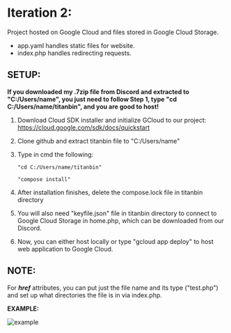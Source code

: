 # Iteration 2:

Project hosted on Google Cloud and files stored in Google Cloud Storage.

- app.yaml handles static files for website.
- index.php handles redirecting requests.

## **SETUP:**

**If you downloaded my .7zip file from Discord and extracted to "C:/Users/name", you just need to follow Step 1, type "cd C:/Users/name/titanbin", and you are good to host!**

1. Download Cloud SDK installer and initialize GCloud to our project: https://cloud.google.com/sdk/docs/quickstart

2. Clone github and extract titanbin file to "C:/Users/name" 

3. Type in cmd the following:
      ```  
      "cd C:/Users/name/titanbin"

      "compose install" 
      ```

4. After installation finishes, delete the compose.lock file in titanbin directory

5. You will also need "keyfile.json" file in titanbin directory to connect to Google Cloud Storage in home.php, which can be downloaded from our Discord.

7. Now, you can either host locally or type "gcloud app deploy" to host web application to Google Cloud. 

## **NOTE:**
For **_href_** attributes, you can put just the file name and its type ("test.php") and set up what directories the file is in via index.php.

**EXAMPLE:**

![example](https://user-images.githubusercontent.com/55907638/135773345-4fa579a4-65d7-45b6-a6d9-26f998cff46f.png)
